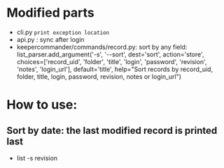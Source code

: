 # Modified parts
 - cli.py ```print exception location```
  - api.py : sync after login
  - keepercommander/commands/record.py:
        sort by any field:
            list_parser.add_argument('-s', '--sort', dest='sort', action='store', choices=['record_uid', 'folder', 'title', 'login', 'password', 'revision', 'notes', 'login_url'], default='title', help="Sort records by record_uid, folder, title, login, password, revision, notes or login_url")
# How to use:
 ## Sort by date: the last modified record is printed last
  - list -s revision